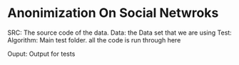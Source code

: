 # Anonimization On Social Netwroks

SRC: The source code of the data.
Data: the Data set that we are using
Test:
  Algorithm: Main test folder. all the code is run through here
  
Ouput:
  Output for tests
